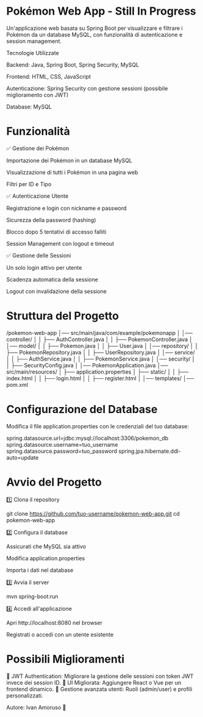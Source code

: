 # Pokémon Web App - Still In Progress

Un'applicazione web basata su Spring Boot per visualizzare e filtrare i Pokémon da un database MySQL, con funzionalità di autenticazione e session management.

Tecnologie Utilizzate

Backend: Java, Spring Boot, Spring Security, MySQL

Frontend: HTML, CSS, JavaScript

Autenticazione: Spring Security con gestione sessioni (possibile miglioramento con JWT)

Database: MySQL


# Funzionalità

✅ Gestione dei Pokémon

Importazione dei Pokémon in un database MySQL

Visualizzazione di tutti i Pokémon in una pagina web

Filtri per ID e Tipo

✅ Autenticazione Utente

Registrazione e login con nickname e password

Sicurezza della password (hashing)

Blocco dopo 5 tentativi di accesso falliti

Session Management con logout e timeout

✅ Gestione delle Sessioni

Un solo login attivo per utente

Scadenza automatica della sessione

Logout con invalidazione della sessione


# Struttura del Progetto

/pokemon-web-app
│── src/main/java/com/example/pokemonapp
│   │── controller/
│   │   ├── AuthController.java
│   │   ├── PokemonController.java
│   │── model/
│   │   ├── Pokemon.java
│   │   ├── User.java
│   │── repository/
│   │   ├── PokemonRepository.java
│   │   ├── UserRepository.java
│   │── service/
│   │   ├── AuthService.java
│   │   ├── PokemonService.java
│   │── security/
│   │   ├── SecurityConfig.java
│   │── PokemonApplication.java
│── src/main/resources/
│   ├── application.properties
│   ├── static/
│   │   ├── index.html
│   │   ├── login.html
│   │   ├── register.html
│   │── templates/
│── pom.xml

# Configurazione del Database

Modifica il file application.properties con le credenziali del tuo database:

spring.datasource.url=jdbc:mysql://localhost:3306/pokemon_db
spring.datasource.username=tuo_username
spring.datasource.password=tuo_password
spring.jpa.hibernate.ddl-auto=update


# Avvio del Progetto

1️⃣ Clona il repository

git clone https://github.com/tuo-username/pokemon-web-app.git
cd pokemon-web-app

2️⃣ Configura il database

Assicurati che MySQL sia attivo

Modifica application.properties

Importa i dati nel database

3️⃣ Avvia il server

mvn spring-boot:run

4️⃣ Accedi all'applicazione

Apri http://localhost:8080 nel browser

Registrati o accedi con un utente esistente


# Possibili Miglioramenti

🔹 JWT Authentication: Migliorare la gestione delle sessioni con token JWT invece dei session ID.
🔹 UI Migliorata: Aggiungere React o Vue per un frontend dinamico.
🔹 Gestione avanzata utenti: Ruoli (admin/user) e profili personalizzati.

Autore: Ivan Amoruso 🚀
